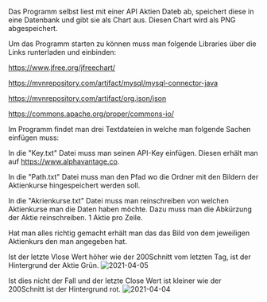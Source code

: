 Das Programm selbst liest mit einer API Aktien Dateb ab, speichert diese in eine Datenbank und gibt sie als Chart aus. Diesen Chart wird als PNG abgespeichert.

Um das Programm starten zu können muss man folgende Libraries über die Links runterladen und einbinden:

  https://www.jfree.org/jfreechart/
  
  https://mvnrepository.com/artifact/mysql/mysql-connector-java
  
  https://mvnrepository.com/artifact/org.json/json
  
  https://commons.apache.org/proper/commons-io/
 
 
Im Programm findet man drei Textdateien in welche man folgende Sachen einfügen muss:

  In die "Key.txt" Datei muss man seinen API-Key einfügen. Diesen erhält man auf https://www.alphavantage.co.
  
  In die "Path.txt" Datei muss man den Pfad wo die Ordner mit den Bildern der Aktienkurse hingespeichert werden soll.
  
  In die "Akrienkurse.txt" Datei muss man reinschreiben von welchen Aktienkurse man die Daten haben möchte. Dazu muss man die Abkürzung der Aktie reinschreiben. 1 Aktie pro Zeile.
  

Hat man alles richtig gemacht erhält man das das Bild von dem jeweiligen Aktienkurs den man angegeben hat.

Ist der letzte Vlose Wert höher wie der 200Schnitt vom letzten Tag, ist der Hintergrund der Aktie Grün.
![2021-04-05](https://user-images.githubusercontent.com/55537968/113581289-40cd0100-9627-11eb-89cf-e57bf405fdec.png)

Ist dies nicht der Fall und der letzte Close Wert ist kleiner wie der 200Schnitt ist der Hintergrund rot.
![2021-04-04](https://user-images.githubusercontent.com/55537968/113581404-622ded00-9627-11eb-9c8e-16997275c961.png)
